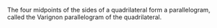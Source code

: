 The four midpoints of the sides of a quadrilateral form a parallelogram,
called the Varignon parallelogram of the quadrilateral.
